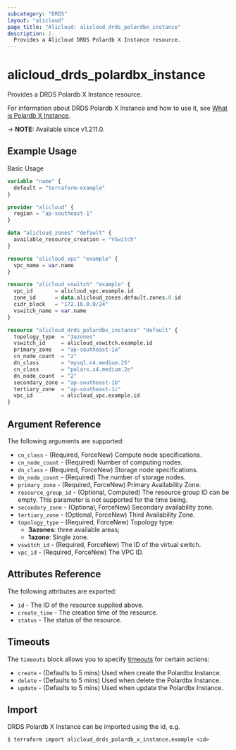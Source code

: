 ```yaml
---
subcategory: "DRDS"
layout: "alicloud"
page_title: "Alicloud: alicloud_drds_polardbx_instance"
description: |-
  Provides a Alicloud DRDS Polardb X Instance resource.
---
```


# alicloud_drds_polardbx_instance

Provides a DRDS Polardb X Instance resource.

For information about DRDS Polardb X Instance and how to use it, see [What is Polardb X Instance](https://www.alibabacloud.com/help/en/polardb/polardb-for-xscale/api-createdbinstance-1).

-> **NOTE:** Available since v1.211.0.

## Example Usage

Basic Usage

```terraform
variable "name" {
  default = "terraform-example"
}

provider "alicloud" {
  region = "ap-southeast-1"
}

data "alicloud_zones" "default" {
  available_resource_creation = "VSwitch"
}

resource "alicloud_vpc" "example" {
  vpc_name = var.name
}

resource "alicloud_vswitch" "example" {
  vpc_id       = alicloud_vpc.example.id
  zone_id      = data.alicloud_zones.default.zones.0.id
  cidr_block   = "172.16.0.0/24"
  vswitch_name = var.name
}

resource "alicloud_drds_polardbx_instance" "default" {
  topology_type  = "3azones"
  vswitch_id     = alicloud_vswitch.example.id
  primary_zone   = "ap-southeast-1a"
  cn_node_count  = "2"
  dn_class       = "mysql.n4.medium.25"
  cn_class       = "polarx.x4.medium.2e"
  dn_node_count  = "2"
  secondary_zone = "ap-southeast-1b"
  tertiary_zone  = "ap-southeast-1c"
  vpc_id         = alicloud_vpc.example.id
}
```

## Argument Reference

The following arguments are supported:
* `cn_class` - (Required, ForceNew) Compute node specifications.
* `cn_node_count` - (Required) Number of computing nodes.
* `dn_class` - (Required, ForceNew) Storage node specifications.
* `dn_node_count` - (Required) The number of storage nodes.
* `primary_zone` - (Required, ForceNew) Primary Availability Zone.
* `resource_group_id` - (Optional, Computed) The resource group ID can be empty. This parameter is not supported for the time being.
* `secondary_zone` - (Optional, ForceNew) Secondary availability zone.
* `tertiary_zone` - (Optional, ForceNew) Third Availability Zone.
* `topology_type` - (Required, ForceNew) Topology type:
  - **3azones**: three available areas;
  - **1azone**: Single zone.
* `vswitch_id` - (Required, ForceNew) The ID of the virtual switch.
* `vpc_id` - (Required, ForceNew) The VPC ID.

## Attributes Reference

The following attributes are exported:
* `id` - The ID of the resource supplied above.
* `create_time` - The creation time of the resource.
* `status` - The status of the resource.

## Timeouts

The `timeouts` block allows you to specify [timeouts](https://www.terraform.io/docs/configuration-0-11/resources.html#timeouts) for certain actions:
* `create` - (Defaults to 5 mins) Used when create the Polardbx Instance.
* `delete` - (Defaults to 5 mins) Used when delete the Polardbx Instance.
* `update` - (Defaults to 5 mins) Used when update the Polardbx Instance.

## Import

DRDS Polardb X Instance can be imported using the id, e.g.

```shell
$ terraform import alicloud_drds_polardb_x_instance.example <id>
```
